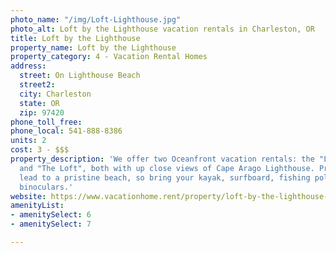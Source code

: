 ```yaml
---
photo_name: "/img/Loft-Lighthouse.jpg"
photo_alt: Loft by the Lighthouse vacation rentals in Charleston, OR
title: Loft by the Lighthouse
property_name: Loft by the Lighthouse
property_category: 4 - Vacation Rental Homes
address:
  street: On Lighthouse Beach
  street2: 
  city: Charleston
  state: OR
  zip: 97420
phone_toll_free: 
phone_local: 541-888-8386
units: 2
cost: 3 - $$$
property_description: 'We offer two Oceanfront vacation rentals: the "Lighthouse Suite"
  and "The Loft", both with up close views of Cape Arago Lighthouse. Private steps
  lead to a pristine beach, so bring your kayak, surfboard, fishing pole, camera and
  binoculars.'
website: https://www.vacationhome.rent/property/loft-by-the-lighthouse-suite/AB-6656504?medium=dynamic_campaign_feed&gclid=CjwKCAjwg-DpBRBbEiwAEV1_-L86x7Wj3OFsuCfpZp5_Y-rCiI0Q5CnmPXXXm8IucYz6F0lgiNn3TBoCTcMQAvD_BwE
amenityList:
- amenitySelect: 6
- amenitySelect: 7

---
```

